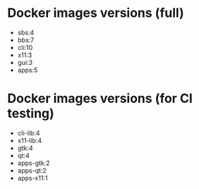 # Docker images versions (full)

* sbs:4
* bbs:7
* cli:10
* x11:3
* gui:3
* apps:5

# Docker images versions (for CI testing)

* cli-lib:4
* x11-lib:4
* gtk:4
* qt:4
* apps-gtk:2
* apps-qt:2
* apps-x11:1
